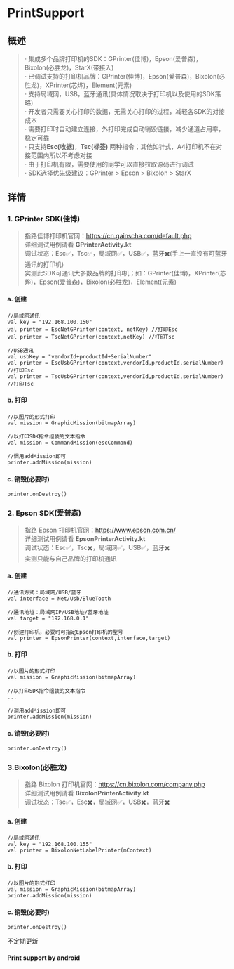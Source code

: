 # PrintSupport

## 概述
>· 集成多个品牌打印机的SDK：GPrinter(佳博)，Epson(爱普森)，Bixolon(必胜龙)，StarX(带接入)  
>· 已调试支持的打印机品牌：GPrinter(佳博)，Epson(爱普森)，Bixolon(必胜龙)，XPrinter(芯烨)，Element(元素)  
>· 支持局域网，USB，蓝牙通讯(具体情况取决于打印机以及使用的SDK策略)  
>· 开发者只需要关心打印的数据，无需关心打印的过程，减轻各SDK的对接成本  
>· 需要打印时自动建立连接，外打印完成自动销毁链接，减少通道占用率，稳定可靠  
>· 只支持**Esc(收据)**，**Tsc(标签)** 两种指令；其他如针式，A4打印机不在对接范围内所以不考虑对接  
>· 由于打印机有限，需要使用的同学可以直接拉取源码进行调试  
>· SDK选择优先级建议：GPrinter > Epson > Bixolon > StarX  

## 详情
### 1. GPrinter SDK(佳博)
> 指路佳博打印机官网：https://cn.gainscha.com/default.php  
> 详细测试用例请看 **GPrinterActivity.kt**  
> 调试状态：Esc✅，Tsc✅，局域网✅，USB✅，蓝牙✖️(手上一直没有可蓝牙通讯的打印机)  
> 实测此SDK可通讯大多数品牌的打印机；如：GPrinter(佳博)，XPrinter(芯烨)，Epson(爱普森)，Bixolon(必胜龙)，Element(元素)  

#### a. 创建
```
//局域网通讯
val key = "192.168.100.150"
val printer = EscNetGPrinter(context, netKey) //打印Esc
val printer = TscNetGPrinter(context,netKey) //打印Tsc

//USB通讯
val usbKey = "vendorId+productId+SerialNumber"
val printer = EscUsbGPrinter(context,vendorId,productId,serialNumber) //打印Esc
val printer = TscUsbGPrinter(context,vendorId,productId,serialNumber) //打印Tsc
```
#### b. 打印
```
//以图片的形式打印
val mission = GraphicMission(bitmapArray)

//以打印SDK指令组装的文本指令
val mission = CommandMission(escCommand)

//调用addMission即可
printer.addMission(mission)
```
#### c. 销毁(必要时)
```
printer.onDestroy()
```

### 2. Epson SDK(爱普森)
> 指路 Epson 打印机官网：https://www.epson.com.cn/  
> 详细测试用例请看 **EpsonPrinterActivity.kt**  
> 调试状态：Esc✅，Tsc✖️，局域网✅，USB✅，蓝牙✖️  
> 实测只能与自己品牌的打印机通讯  

#### a. 创建
```
//通讯方式：局域网/USB/蓝牙
val interface = Net/Usb/BlueTooth

//通讯地址：局域网IP/USB地址/蓝牙地址
val target = "192.168.0.1"

//创建打印机，必要时可指定Epson打印机的型号
val printer = EpsonPrinter(context,interface,target)
```
#### b. 打印
```
//以图片的形式打印
val mission = GraphicMission(bitmapArray)

//以打印SDK指令组装的文本指令
...

//调用addMission即可
printer.addMission(mission)
```
#### c. 销毁(必要时)
```
printer.onDestroy()
```

### 3.Bixolon(必胜龙)
> 指路 Bixolon 打印机官网：https://cn.bixolon.com/company.php  
> 详细测试用例请看 **BixolonPrinterActivity.kt**  
> 调试状态：Tsc✅，Esc✖️，局域网✅，USB✖️，蓝牙✖️

#### a. 创建
```
//局域网通讯
val key = "192.168.100.155"
val printer = BixolonNetLabelPrinter(mContext)

```
#### b. 打印
```
//以图片的形式打印
val mission = GraphicMission(bitmapArray)
printer.addMission(mission)
```
#### c. 销毁(必要时)
```
printer.onDestroy()
```

不定期更新

#### Print support by android  

